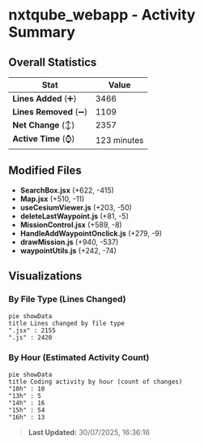 # nxtqube_webapp - Activity Summary 

## Overall Statistics

| Stat                   | Value                                                             |
| ---------------------- | ----------------------------------------------------------------- |
| **Lines Added** (➕)   | 3466                                          |
| **Lines Removed** (➖) | 1109                                        |
| **Net Change** (↕)    | 2357                |
| **Active Time** (⌚)   | 123 minutes |


## Modified Files
- **SearchBox.jsx** (+622, -415)
- **Map.jsx** (+510, -11)
- **useCesiumViewer.js** (+203, -50)
- **deleteLastWaypoint.js** (+81, -5)
- **MissionControl.jsx** (+589, -8)
- **HandleAddWaypointOnclick.js** (+279, -9)
- **drawMission.js** (+940, -537)
- **waypointUtils.js** (+242, -74)

## Visualizations

### By File Type (Lines Changed)

```mermaid
pie showData
title Lines changed by file type
".jsx" : 2155
".js" : 2420
```

### By Hour (Estimated Activity Count)

```mermaid
pie showData
title Coding activity by hour (count of changes)
"10h" : 10
"13h" : 5
"14h" : 16
"15h" : 54
"16h" : 13
```


> **Last Updated:** 30/07/2025, 16:36:16